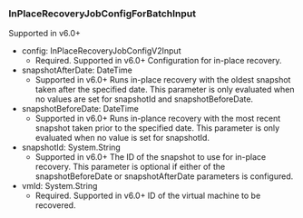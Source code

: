 ### InPlaceRecoveryJobConfigForBatchInput
Supported in v6.0+

- config: InPlaceRecoveryJobConfigV2Input
  - Required. Supported in v6.0+
      Configuration for in-place recovery.
- snapshotAfterDate: DateTime
  - Supported in v6.0+
      Runs in-place recovery with the oldest snapshot taken after the specified date. This parameter is only evaluated when no values are set for snapshotId and snapshotBeforeDate.
- snapshotBeforeDate: DateTime
  - Supported in v6.0+
      Runs in-plance recovery with the most recent snapshot taken prior to the specified date. This parameter is only evaluated when no value is set for snapshotId.
- snapshotId: System.String
  - Supported in v6.0+
      The ID of the snapshot to use for in-place recovery. This parameter is optional if either of the snapshotBeforeDate or snapshotAfterDate parameters is configured.
- vmId: System.String
  - Required. Supported in v6.0+
      ID of the virtual machine to be recovered.
